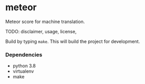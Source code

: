 # meteor

Meteor score for machine translation.

TODO: disclaimer, usage, license,

Build by typing `make`. This will build the project for development.

### Dependencies

* python 3.8
* virtualenv
* make
